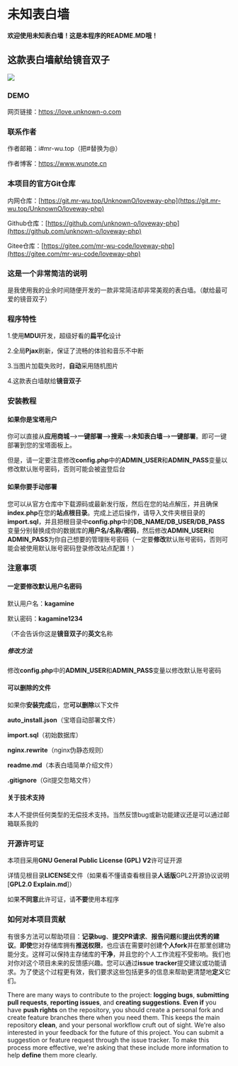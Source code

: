 # 未知表白墙

**欢迎使用未知表白墙！这是本程序的README.MD哦！**

## 这款表白墙献给镜音双子

![](https://img.llilii.cn/kagamine/p2/78688114_p0.png)

### DEMO

网页链接：https://love.unknown-o.com

### 联系作者

作者邮箱：i#mr-wu.top（把#替换为@）

作者博客：https://www.wunote.cn

### 本项目的官方Git仓库

内网仓库：[https://git.mr-wu.top/UnknownO/loveway-php](https://git.mr-wu.top/UnknownO/loveway-php)

Github仓库：[https://github.com/unknown-o/loveway-php](https://github.com/unknown-o/loveway-php)

Gitee仓库：[https://gitee.com/mr-wu-code/loveway-php](https://gitee.com/mr-wu-code/loveway-php)

### 这是一个非常简洁的说明

是我使用我的业余时间随便开发的一款非常简洁却非常美观的表白墙。（献给最可爱的镜音双子）

### 程序特性

1.使用**MDUI**开发，超级好看的**扁平化**设计

2.全局**Pjax**刷新，保证了流畅的体验和音乐不中断

3.当图片加载失败时，**自动**采用随机图片

4.这款表白墙献给**镜音双子**

### 安装教程

#### 如果你是宝塔用户

你可以直接从**应用商城**-->**一键部署**-->**搜索**-->**未知表白墙**-->**一键部署**。即可一键部署到您的宝塔面板上。

但是，请一定要注意修改**config.php**中的**ADMIN_USER**和**ADMIN_PASS**变量以修改默认账号密码，否则可能会被盗登后台

#### 如果你要手动部署

您可以从官方仓库中下载源码或最新发行版，然后在您的站点解压，并且确保**index.php**在您的**站点根目录**。完成上述后操作，请导入文件夹根目录的**import.sql**，并且把根目录中**config.php**中的**DB_NAME/DB_USER/DB_PASS**变量分别替换成你的数据库的**用户名/名称/密码**，然后修改**ADMIN_USER**和**ADMIN_PASS**为你自己想要的管理账号密码（一定要**修改**默认账号密码，否则可能会被使用默认账号密码登录修改站点配置！）

### 注意事项

#### 一定要修改默认用户名密码

默认用户名：**kagamine**

默认密码：**kagamine1234**

（不会告诉你这是**镜音双子**的**英文**名称

##### 修改方法

修改**config.php**中的**ADMIN_USER**和**ADMIN_PASS**变量以修改默认账号密码

#### 可以删除的文件

如果你**安装完成**后，您**可以删除**以下文件

**auto_install.json**（宝塔自动部署文件）

**import.sql**（初始数据库）

**nginx.rewrite**（nginx伪静态规则）

**readme.md**（本表白墙简单介绍文件）

**.gitignore**（Git提交忽略文件）

#### 关于技术支持

本人不提供任何类型的无偿技术支持。当然反馈bug或新功能建议还是可以通过邮箱联系我的

### 开源许可证

本项目采用**GNU General Public License (GPL) V2**许可证开源

详情见根目录**LICENSE**文件（如果看不懂请查看根目录**人话版**GPL2开源协议说明[**GPL2.0 Explain.md**]）

如果**不同意**此许可证，请**不要**使用本程序

### 如何对本项目贡献

有很多方法可以帮助项目：**记录bug**、**提交PR请求**、**报告问题**和**提出优秀的建议**。**即使**您对存储库拥有**推送权限**，也应该在需要时创建**个人fork**并在那里创建功能分支。这样可以保持主存储库的**干净**，并且您的个人工作流程不受影响。我们也对你对这个项目未来的反馈感兴趣。您可以通过**issue** **tracker**提交建议或功能请求。为了使这个过程更有效，我们要求这些包括更多的信息来帮助更清楚地**定义**它们。

There are many ways to contribute to the project: **logging bugs**, **submitting pull requests**, **reporting issues**, and **creating suggestions**. **Even if** you have **push rights** on the repository, you should create a personal fork and create feature branches there when you need them. This keeps the main repository **clean**, and your personal workflow cruft out of sight. We're also interested in your feedback for the future of this project. You can submit a suggestion or feature request through the issue tracker. To make this process more effective, we're asking that these include more information to help **define** them more clearly.
